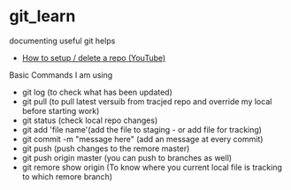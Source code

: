 # git_learn
documenting useful git helps

- [How to setup / delete a repo (YouTube)](https://www.youtube.com/watch?v=19d7RK0RDjg)

Basic Commands I am using 
- git log (to check what has been updated)
- git pull (to pull latest versuib from tracjed repo and override my local before starting work)
- git status (check local repo changes)
- git add 'file name'(add the file to staging - or add file for tracking)
- git commit -m "message here" (add an message at every commit)
- git push (push changes to the remore master)  
- git push origin master (you can push to branches as well)
- git remore show origin (To know where you current local file is tracking to which remore branch)


